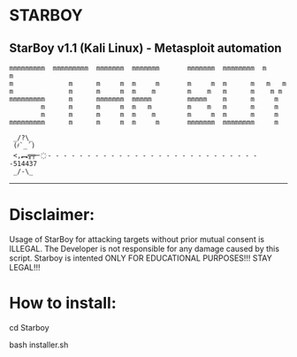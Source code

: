 # STARBOY
StarBoy v1.1 (Kali Linux) - Metasploit automation
-----------------------------------------------------------------------------

    mmmmmmmmm  mmmmmmmmm  mmmmmmm  mmmmmmm       mmmmmmm  mmmmmmmm  m     m  
    m              m      m     m  m     m       m     m  m      m   m   m   
    m              m      m     m  m    m        m    m   m      m    m m    
    mmmmmmmmm      m      mmmmmmm  mmmmm         mmmmm    m      m     m     
            m      m      m     m  m   m         m    m   m      m     m     
            m      m      m     m  m    m        m     m  m      m     m     
    mmmmmmmmm      m      m     m  m     m       mmmmmmm  mmmmmmmm     m     
                                                                       
     _/?\_                                                                   
     (҂`_´)                                                                  
     <,︻╦╤─ ҉ - - - - - - - - - - - - - - - - - - - - - - - - - - - -514437     
     _/-\_                                                                   
     
----------------------------------------------------------------------------

# Disclaimer:

 Usage of StarBoy for attacking targets without prior mutual consent is
 ILLEGAL. The Developer is not responsible for any damage caused by this script.
 Starboy is intented ONLY FOR EDUCATIONAL PURPOSES!!! STAY LEGAL!!! 
 

# How to install:
 
cd Starboy

bash installer.sh
